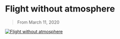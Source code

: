 # Flight without atmosphere
> From March 11, 2020

[![Flight without atmosphere](https://github-readme-stats.vercel.app/api/pin/?username=pablinme&repo=sim-flight-without-atmosphere)](https://github.com/pablinme/sim-flight-without-atmosphere)
